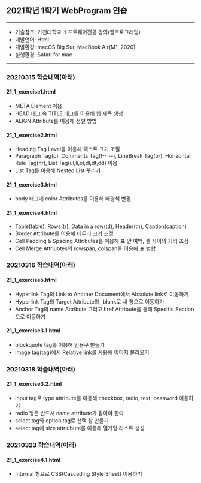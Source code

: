 ## 2021학년 1학기 WebProgram 연습

---

- 기술참조: 가천대학교 소프트웨어전공 강의(웹프로그래밍)
- 개발언어: Html
- 개발환경: macOS Big Sur, MacBook Air(M1, 2020)
- 실행환경: Safari for mac

---

### 20210315 학습내역(아래)
#### 21_1_exercise1.html
- META Element 이용
- HEAD 태그 속 TITLE 태그를 이용해 웹 제목 생성
- ALIGN Attribute를 이용해 정렬 방법

#### 21_1_exercise2.html
- Heading Tag Level을 이용해 텍스트 크기 조절
- Paragraph Tag(p), Comments Tag(!-- --), LineBreak Tag(br), Horizontal Rule Tag(hr), List Tag(ul,li,ol,dl,dt,dd) 이용
- List Tag를 이용해 Nested List 꾸리기

#### 21_1_exercise3.html
- body 태그에 color Attributes를 이용해 배경색 변경

#### 21_1_exercise4.html
- Table(table), Rows(tr), Data in a row(td), Header(th), Caption(caption)
- Border Attribute를 이용해 테두리 크기 조정
- Cell Padding & Spacing Attributes를 이용해 표 안 여백, 셀 사이의 거리 조정
- Cell Merge Attriubtes의 rowspan, colspan을 이용해 표 병합

### 20210316 학습내역(아래)
#### 21_1_exercise5.html
- Hyperlink Tag의 Link to Another Document에서 Absolute link로 이동하기
- Hyperlink Tag의 Target Attribute의 _blank로 새 창으로 이동하기
- Anchor Tag의 name Attribute 그리고 href Attribute을 통해 Specific Section으로 이동하기

#### 21_1_exercise3.1.html
- blockquote tag를 이용해 인용구 만들기
- image tag(tag)에서 Relative link를 사용해 이미지 불러오기

### 20210318 학습내역(아래)
#### 21_1_exercise3.2.html
- input tag로 type attribute를 이용해 checkbox, radio, text, password 이용하기
- radio 형은 반드시 name attribute가 같아야 한다
- select tag와 option tag로 선택 창 만들기
- select tag에 size attriubute를 이용해 열거형 리스트 생성

### 20210323 학습내역(아래)
#### 21_1_exercise4.1.html
- Internal 형으로 CSS(Cascading Style Sheet) 이용하기 <style type="text/css">
- selector를 지정해 property 이용하기 (background-color, color)
- Inline 형으로 CSS 이용하기 (tag 안 style attribute)

### 20210325 학습내역(아래)
#### 21_1_exercise4.2.html
- External 형으로 CSS 이용하기 <link rel="stylesheet" type="text/css" href="">
- ID selector로 style 지정하기
- Class slector로 style 지정하기
- ID는 unique(only one ID, only one element), Class는 NOT unique(multiple elements, multiple classes)

### 20210330 학습내역(아래)
#### 21_1_exercise5.1.html
- div tag로 block 형으로 영역 나누기
- font-style,weight,size,family property 이용하기
- border-style,color|padding|margin property 이용하기

### 20210401 학습내역(아래)
#### 21_1_exercise5.2.html
- float property를 이용해 영역 나누기

### 20210406 학습내역(아래)
#### 21_1_exercise5.3.html
